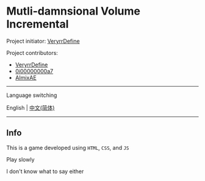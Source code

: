 # Mutli-damnsional Volume Incremental

Project initiator: [VeryrrDefine](https://github.com/VeryrrDefine)

Project contributors:

-   [VeryrrDefine](https://github.com/VeryrrDefine)
-   [0i00000000a7](https://github.com/0i00000000a7)
-   [AImixAE](https://github.com/AImixAE)

---

Language switching

English | [中文(简体)](./doc/zh_README.md)

---

## Info

This is a game developed using `HTML`, `CSS`, and `JS`

Play slowly

I don't know what to say either
